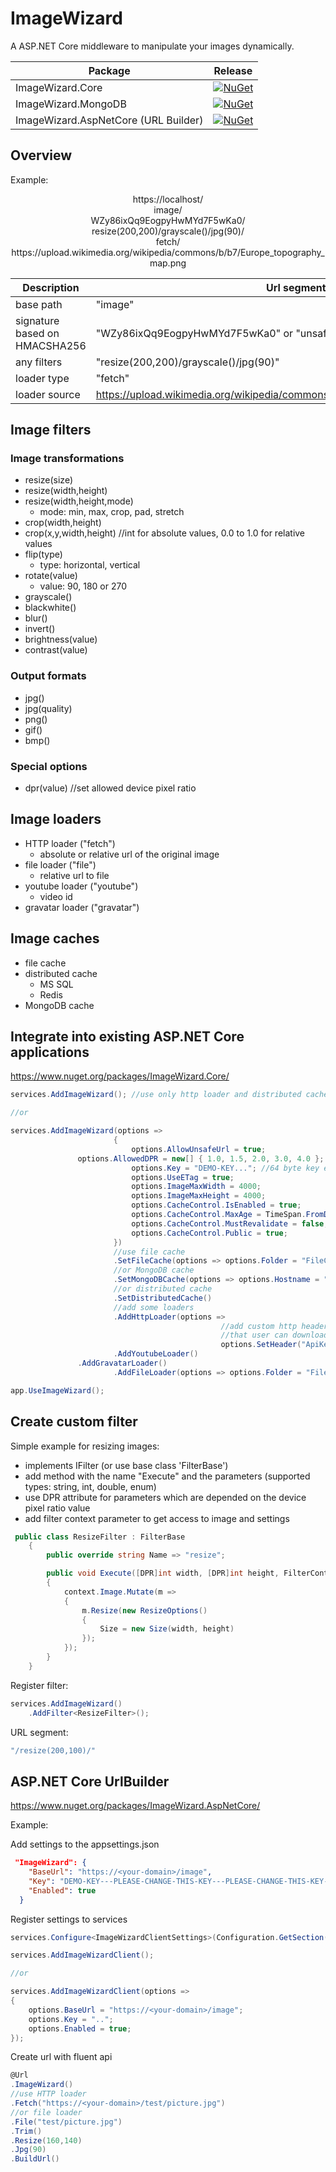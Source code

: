 # ImageWizard
A ASP.NET Core middleware to manipulate your images dynamically.

| Package                       | Release | 
|--------------------------------|-----------------|
| ImageWizard.Core               | [![NuGet](https://img.shields.io/nuget/v/ImageWizard.Core.svg)](https://www.nuget.org/packages/ImageWizard.Core/) |
| ImageWizard.MongoDB               | [![NuGet](https://img.shields.io/nuget/v/ImageWizard.MongoDB.svg)](https://www.nuget.org/packages/ImageWizard.MongoDB/) |
| ImageWizard.AspNetCore (URL Builder)        | [![NuGet](https://img.shields.io/nuget/v/ImageWizard.AspNetCore.svg)](https://www.nuget.org/packages/ImageWizard.AspNetCore/) |


## Overview

Example:
<p align="center">
https://localhost/  <br/>
image/  <br/>
WZy86ixQq9EogpyHwMYd7F5wKa0/  <br/>
resize(200,200)/grayscale()/jpg(90)/  <br/>
fetch/  <br/>
https://upload.wikimedia.org/wikipedia/commons/b/b7/Europe_topography_map.png
</p>

| Description         | Url segment |
|---------------------|-----------------|
| base path | "image" |
| signature based on HMACSHA256 | "WZy86ixQq9EogpyHwMYd7F5wKa0" or "unsafe" (if enabled) |
| any filters | "resize(200,200)/grayscale()/jpg(90)" |
| loader type | "fetch" |
| loader source | https://upload.wikimedia.org/wikipedia/commons/b/b7/Europe_topography_map.png | 

## Image filters
### Image transformations
- resize(size)
- resize(width,height)
- resize(width,height,mode)
  - mode: min, max, crop, pad, stretch
- crop(width,height)
- crop(x,y,width,height) //int for absolute values, 0.0 to 1.0 for relative values
- flip(type)
  - type: horizontal, vertical
- rotate(value) 
  - value: 90, 180 or 270
- grayscale()
- blackwhite()
- blur()
- invert()
- brightness(value)
- contrast(value)

### Output formats

- jpg()
- jpg(quality)
- png()
- gif()
- bmp()

### Special options
- dpr(value) //set allowed device pixel ratio

## Image loaders
- HTTP loader ("fetch")
  - absolute or relative url of the original image
- file loader ("file")
  - relative url to file
- youtube loader ("youtube")
  - video id
- gravatar loader ("gravatar")

## Image caches

- file cache
- distributed cache
  - MS SQL
  - Redis
- MongoDB cache

## Integrate into existing ASP.NET Core applications

https://www.nuget.org/packages/ImageWizard.Core/


```csharp
services.AddImageWizard(); //use only http loader and distributed cache

//or

services.AddImageWizard(options => 
                       {
                           options.AllowUnsafeUrl = true;             
			   options.AllowedDPR = new[] { 1.0, 1.5, 2.0, 3.0, 4.0 };
                           options.Key = "DEMO-KEY..."; //64 byte key encoded in Base64Url
                           options.UseETag = true;
                           options.ImageMaxWidth = 4000;
                           options.ImageMaxHeight = 4000;                           
                           options.CacheControl.IsEnabled = true;
                           options.CacheControl.MaxAge = TimeSpan.FromDays(365);
                           options.CacheControl.MustRevalidate = false;
                           options.CacheControl.Public = true;
                       })
                       //use file cache
                       .SetFileCache(options => options.Folder = "FileCache")
                       //or MongoDB cache
                       .SetMongoDBCache(options => options.Hostname = "localhost")
                       //or distributed cache
                       .SetDistributedCache()
                       //add some loaders
                       .AddHttpLoader(options => 
                                               //add custom http header like apikey to prevent 
                                               //that user can download the original image
                                               options.SetHeader("ApiKey", "123456")) 
                       .AddYoutubeLoader()
		       .AddGravatarLoader()
                       .AddFileLoader(options => options.Folder = "FileStorage");
```

```csharp
app.UseImageWizard();
```

## Create custom filter

Simple example for resizing images:

- implements IFilter (or use base class 'FilterBase')
- add method with the name "Execute" and the parameters (supported types: string, int, double, enum)
- use DPR attribute for parameters which are depended on the device pixel ratio value
- add filter context parameter to get access to image and settings

```csharp
 public class ResizeFilter : FilterBase
    {
        public override string Name => "resize";

        public void Execute([DPR]int width, [DPR]int height, FilterContext context)
        {   
            context.Image.Mutate(m =>
            {                
                m.Resize(new ResizeOptions()
                {
                    Size = new Size(width, height)
                });
            });
        }
    }
```

Register filter:
```csharp
services.AddImageWizard()
	.AddFilter<ResizeFilter>();
```
URL segment: 
```csharp
"/resize(200,100)/"
```

## ASP.NET Core UrlBuilder

https://www.nuget.org/packages/ImageWizard.AspNetCore/

Example:

Add settings to the appsettings.json

```json
 "ImageWizard": {
    "BaseUrl": "https://<your-domain>/image",
    "Key": "DEMO-KEY---PLEASE-CHANGE-THIS-KEY---PLEASE-CHANGE-THIS-KEY---PLEASE-CHANGE-THIS-KEY---==",
    "Enabled": true
  }
```

Register settings to services

```csharp
services.Configure<ImageWizardClientSettings>(Configuration.GetSection("ImageWizard"));

services.AddImageWizardClient();

//or

services.AddImageWizardClient(options => 
{
    options.BaseUrl = "https://<your-domain>/image";
    options.Key = "..";
    options.Enabled = true;
});
```

Create url with fluent api

```csharp
@Url
.ImageWizard()
//use HTTP loader
.Fetch("https://<your-domain>/test/picture.jpg")
//or file loader
.File("test/picture.jpg")
.Trim()
.Resize(160,140)
.Jpg(90)
.BuildUrl()
```

